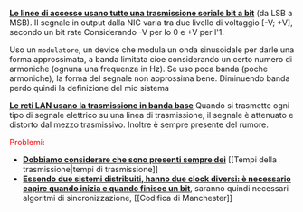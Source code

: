<b><u>Le linee di accesso usano tutte una trasmissione seriale bit a bit</u></b> (da LSB a MSB).
Il segnale in output dalla NIC varia tra due livello di voltaggio \[-V; +V], secondo un bit rate
Considerando -V per lo 0 e +V per l'1.

Uso un `modulatore`, un device che modula un onda sinusoidale per darle una forma approssimata, a banda limitata cioe considerando un certo numero di armoniche (ognuna una frequenza in Hz). 
Se uso poca banda (poche armoniche), la forma del segnale non approssima bene. 
Diminuendo banda perdo quindi la definizione del mio sistema 

<b><u>Le reti LAN usano la trasmissione in banda base</u></b>
Quando si trasmette ogni tipo di segnale elettrico su una linea di trasmissione, il segnale è attenuato e distorto dal mezzo trasmissivo. Inoltre è sempre presente del rumore.

<span style=color:red>Problemi</span>: 
- <b><u>Dobbiamo considerare che sono presenti sempre dei</u></b> [[Tempi della trasmissione|tempi di trasmissione]]
- <b><u>Essendo due sistemi distribuiti, hanno due clock diversi: è necessario capire quando inizia e quando finisce un bit</u></b>, saranno quindi necessari algoritmi di sincronizzazione, [[Codifica di Manchester]]
